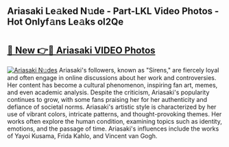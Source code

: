 ## Ariasaki Le𝚊ked N𝚞de - Part-LKL Video Photos - Hot Onlyf𝚊ns Le𝚊ks oI2Qe

# <h2><a href="http://ac41246.deff.icu/?id=Ariasaki">🔗 New 👉🔴 Ariasaki VIDEO Photos</a></h2>

[![Ariasaki N𝚞des](https://i.imgur.com/rIISA9y.gif)](http://ac41246.deff.icu/?id=Ariasaki)
Ariasaki's followers, known as "Sirens," are fiercely loyal and often engage in online discussions about her work and controversies. Her content has become a cultural phenomenon, inspiring fan art, memes, and even academic analysis. Despite the criticism, Ariasaki's popularity continues to grow, with some fans praising her for her authenticity and defiance of societal norms. Ariasaki's artistic style is characterized by her use of vibrant colors, intricate patterns, and thought-provoking themes. Her works often explore the human condition, examining topics such as identity, emotions, and the passage of time. Ariasaki's influences include the works of Yayoi Kusama, Frida Kahlo, and Vincent van Gogh.
